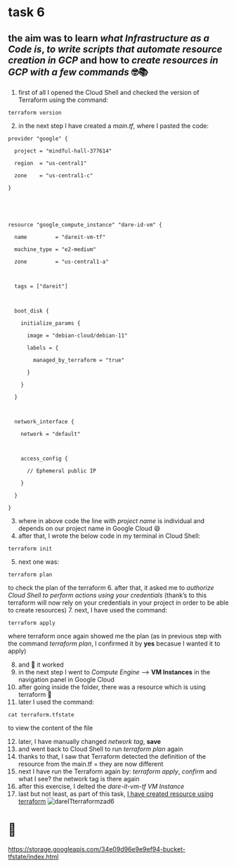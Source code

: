 # task 6
## the aim was to learn *what Infrastructure as a Code is*, *to write scripts that automate resource creation in GCP* and how to *create resources in GCP with a few commands* 🤓📚
1. first of all I opened the Cloud Shell and checked the version of Terraform using the command:
```
terraform version
```
2. in the next step I have created a *main.tf*, where I pasted the code:
```
provider "google" {

  project = "mindful-hall-377614"

  region  = "us-central1"

  zone    = "us-central1-c"

}





resource "google_compute_instance" "dare-id-vm" {

  name         = "dareit-vm-tf"

  machine_type = "e2-medium"

  zone         = "us-central1-a"



  tags = ["dareit"]



  boot_disk {

    initialize_params {

      image = "debian-cloud/debian-11"

      labels = {

        managed_by_terraform = "true"

      }

    }

  }



  network_interface {

    network = "default"



    access_config {

      // Ephemeral public IP

    }

  }

}
```
3. where in above code the line with *project name* is individual and depends on our project name in Google Cloud 😄
4. after that, I wrote the below code in my terminal in Cloud Shell:
```
terraform init
```
5. next one was: 
```
terraform plan
```

to check the plan of the terraform
6. after that, it asked me to *authorize Cloud Shell to perform actions using your credentials* (thank’s to this terraform will now rely on your credentials in your project in order to be able to create resources)
7. next, I have used the command:
```
terraform apply
```
where terraform once again showed me the plan (as in previous step with the command *terraform plan*, I confirmed it by **yes** becasue I wanted it to apply)

8. and 🎉 it worked
9. in the next step I went to *Compute Engine* --> **VM Instances** in the navigation panel in Google Cloud 
10. after going inside the folder, there was a resource which is using terraform 🎉 
11. later I used the command:
```
cat terraform.tfstate
```
to view the content of the file

12. later, I have manually changed *network tag*, **save**
13. and went back to Cloud Shell to run *terraform plan* again
14. thanks to that, I saw that Terraform detected the definition of the resource from the main.tf = they are now different
15. next I have run the Terraform again by: *terraform apply*, *confirm* and what I see? the network tag is there again
16. after this exercise, I delted the *dare-it-vm-tf VM Instance*  
17. last but not least, as part of this task, [I have created resource using terraform](https://github.com/inspiritgoldenx/dareit-tasks/blob/main/task_6/main.txt) 
![dareITterraformzad6](https://user-images.githubusercontent.com/125319277/231840069-09efc230-eef1-4560-ae11-feb0022e5694.jpg)

# 🎉














https://storage.googleapis.com/34e09d96e9e9ef94-bucket-tfstate/index.html
